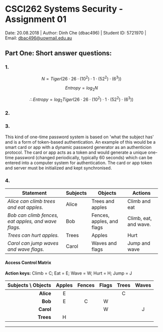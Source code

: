 # CSCI262 Systems Security - Assignment 01

Date: 20.08.2018 | Author: Dinh Che (dbac496) | Student ID: 5721970 | Email: dbac496@uowmail.edu.au

## Part One: Short answer questions:

### 1.

$$
N = Tiger(26 \cdot 26 \cdot (10^2) \cdot 1 \cdot (52^2) \cdot (6^3))
$$

$$
Entropy = log_2{N}
$$

$$
\therefore Entropy = log_2{Tiger(26 \cdot 26 \cdot (10^2) \cdot 1 \cdot (52^2) \cdot (6^3))}
$$



### 2.



### 3.

This kind of one-time password system is based on 'what the subject has' and is a form of token-based authentication. An example of this would be a smart card or app with a dynamic password generator as an authenticion protocol. The card or app acts as a token and would generate a unique one-time password (changed periodically, typically 60 seconds) which can be entered into a computer system for authentication.  The card or app token and server must be initialized and kept synchronised. 



### 4.

| Statement                                           | Subjects | Objects                   | Actions               |
| --------------------------------------------------- | -------- | ------------------------- | --------------------- |
| *Alice can climb trees and eat apples.*             | Alice    | Trees and apples          | Climb and eat         |
| *Bob can climb fences, eat apples, and wave flags.* | Bob      | Fences, apples, and flags | Climb, eat, and wave. |
| *Trees can hurt apples.*                            | Trees    | Apples                    | Hurt                  |
| *Carol can jump waves and wave flags.*              | Carol    | Waves and flags           | Jump and wave         |

#### Access Control Matrix

**Action keys:** Climb = C; Eat = E; Wave = W; Hurt = H; Jump = J

| Subjects \ Objects | Apples | Fences | Flags | Trees | Waves |
| -----------------: | :----: | :----: | :---: | :---: | :---: |
|          **Alice** |   E    |        |       |   C   |       |
|            **Bob** |   E    |   C    |   W   |       |       |
|          **Carol** |        |        |   W   |       |   J   |
|          **Trees** |   H    |        |       |       |       |

***


